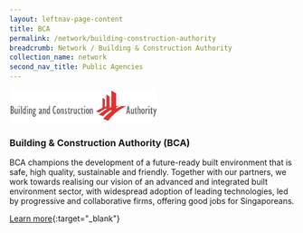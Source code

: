 ```yaml
---
layout: leftnav-page-content
title: BCA
permalink: /network/building-construction-authority
breadcrumb: Network / Building & Construction Authority
collection_name: network
second_nav_title: Public Agencies
---
```

<div class="networklogo">
<a href="https://www1.bca.gov.sg">
<img src="/images/partners/BCALogoHorizontal.jpg" alt="1" style="width:262px;height:59px">
</a>
</div>

<h3>Building & Construction Authority (BCA)</h3>

BCA champions the development of a future-ready built environment that is safe, high quality, sustainable and friendly. Together with our partners, we work towards realising our vision of an advanced and integrated built environment sector, with widespread adoption of leading technologies, led by progressive and collaborative firms, offering good jobs for Singaporeans.

[Learn more](https://www1.bca.gov.sg){:target="_blank"}
